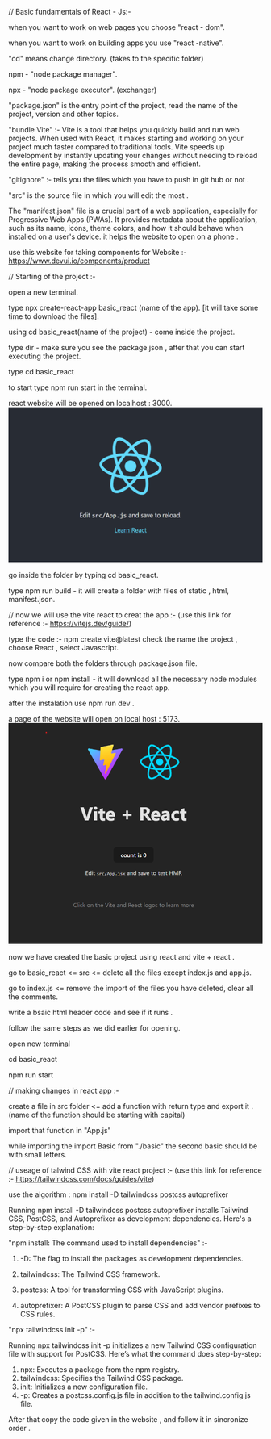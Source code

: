 
// Basic fundamentals of React - Js:-

when you want to work on web pages you choose "react - dom". 

when you want to work on building apps you use "react -native".

"cd" means change directory. (takes to the specific folder)

npm - "node package manager".

npx - "node package executor". (exchanger)

"package.json" is the entry point of the project, read the name of the project, version and other topics.

"bundle Vite" :- Vite is a tool that helps you quickly build and run web projects. When used with React, it makes starting and working on your project much faster compared to traditional tools. Vite speeds up development by instantly updating your changes without needing to reload the entire page, making the process smooth and efficient.

"gitignore" :- tells you the files which you have to push in git hub or not .

"src" is the source file in which you will edit the most .


The "manifest.json" file is a crucial part of a web application, especially for Progressive Web Apps (PWAs). It provides metadata about the application, such as its name, icons, theme colors, and how it should behave when installed on a user's device. it helps the website to open on a phone .

use this website for taking components for Website :- https://www.devui.io/components/product

// Starting of the project :-

open a new terminal.

type npx create-react-app basic_react (name of the app). [it will take some time to download the files].

using cd basic_react(name of the project) - come inside the project.

type dir - make sure you see the package.json , after that you can start executing the project.

type cd basic_react 

to start type npm run start in the terminal.

react website will be opened on localhost : 3000.
![alt text](image.png)

go inside the folder by typing cd basic_react.

type npm run build - it will create a folder with files of static , html, manifest.json.

// now we will use the vite react to creat the app :-
(use this link for reference :- https://vitejs.dev/guide/)

type the code :- npm create vite@latest
check the name the project , choose React , select Javascript.

now compare both the folders through package.json file.

type npm i or npm install - it will download all the necessary node modules which you will require for creating the react app.

after the instalation use npm run dev .

a page of the website will open on local host : 5173.
![alt text](image-1.png)

now we have created the basic project using react and vite + react .

go to basic_react <= src <= delete all the files except index.js and app.js.

go to index.js <= remove the import of the files you have deleted, clear all the comments.

write a bsaic html header code and see if it runs .

follow the same steps as we did earlier for opening.

open new terminal

cd basic_react

npm run start  

// making changes in react app :-

create a file in src folder <= add a function with return type and export it .(name of the function should be starting with capital) 

import that function in "App.js" 

while importing the import Basic from "./basic" the second basic should be with small letters.


// useage of talwind CSS with vite react project :-
(use this link for reference :- https://tailwindcss.com/docs/guides/vite)

use the algorithm : npm install -D tailwindcss postcss autoprefixer

Running npm install -D tailwindcss postcss autoprefixer installs Tailwind CSS, PostCSS, and Autoprefixer as development dependencies. Here's a step-by-step explanation:

"npm install: The command used to install dependencies" :-

1) -D: The flag to install the packages as development dependencies.

2) tailwindcss: The Tailwind CSS framework.

3) postcss: A tool for transforming CSS with JavaScript plugins.

4) autoprefixer: A PostCSS plugin to parse CSS and add vendor prefixes to CSS rules.

"npx tailwindcss init -p" :-

Running npx tailwindcss init -p initializes a new Tailwind CSS configuration file with support for PostCSS. 
Here’s what the command does step-by-step:

1) npx: Executes a package from the npm registry.
2) tailwindcss: Specifies the Tailwind CSS package.
3) init: Initializes a new configuration file.
4) -p: Creates a postcss.config.js file in addition to the tailwind.config.js file.

After that copy the code given in the website , and follow it in sincronize order .























